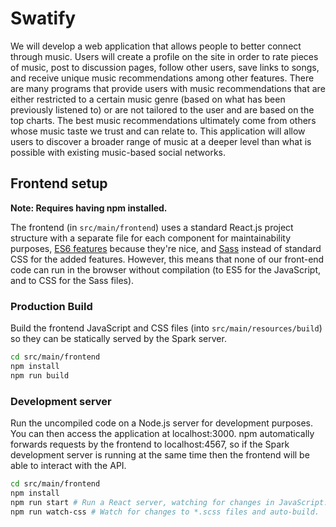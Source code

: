 # Swatify

We will develop a web application that allows people to better connect through music. Users will create a profile on the site in order to rate pieces of music, post to discussion pages, follow other users, save links to songs, and receive unique music recommendations among other features. There are many programs that provide users with music recommendations that are either restricted to a certain music genre (based on what has been previously listened to) or are not tailored to the user and are based on the top charts. The best music recommendations ultimately come from others whose music taste we trust and can relate to. This application will allow users to discover a broader range of music at a deeper level than what is possible with existing music-based social networks.  

## Frontend setup

**Note: Requires having npm installed.**

The frontend (in `src/main/frontend`) uses a standard React.js project structure with a separate file for each component for maintainability purposes, [ES6 features](https://github.com/lukehoban/es6features) because they're nice, and [Sass](http://sass-lang.com/guide) instead of standard CSS for the added features. However, this means that none of our front-end code can run in the browser without compilation (to ES5 for the JavaScript, and to CSS for the Sass files).

### Production Build

Build the frontend JavaScript and CSS files (into `src/main/resources/build`) so they can be statically served by the Spark server.

```sh
cd src/main/frontend
npm install
npm run build
```

### Development server

Run the uncompiled code on a Node.js server for development purposes. You can then access the application at localhost:3000. npm automatically forwards requests by the frontend to localhost:4567, so if the Spark development server is running at the same time then the frontend will be able to interact with the API.

```sh
cd src/main/frontend
npm install
npm run start # Run a React server, watching for changes in JavaScript.
npm run watch-css # Watch for changes to *.scss files and auto-build.
```